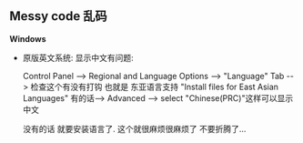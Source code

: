 ## Messy code 乱码

**Windows**
- 原版英文系统: 显示中文有问题:

	Control Panel 
	--\> Regional and Language Options 
	--\> "Language" Tab 
	--\> 
	检查这个有没有打钩  也就是 东亚语言支持   "Install files for East Asian Languages" 
	有的话--\> Advanced --\> select "Chinese(PRC)"这样可以显示中文 

	没有的话  就要安装语言了. 这个就很麻烦很麻烦了  不要折腾了...

